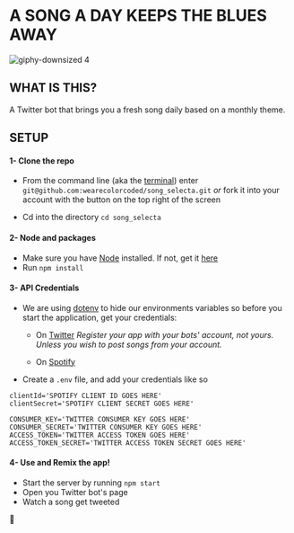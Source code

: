 # A SONG A DAY KEEPS THE BLUES AWAY

![giphy-downsized 4](https://user-images.githubusercontent.com/6969180/29043939-2719bb50-7b8b-11e7-9986-91ae8f440ca6.gif)

## WHAT IS THIS?
A Twitter bot that brings you a fresh song daily based on a monthly theme.

## SETUP

#### 1- Clone the repo

- From the command line (aka the [terminal](https://medium.com/wearecolorcoded/these-are-a-few-of-my-favorite-terminal-shortcuts-8da1eaf12612)) enter `git@github.com:wearecolorcoded/song_selecta.git` _or_ fork it into your account with the button on the top right of the screen

- Cd into the directory `cd song_selecta`

#### 2- Node and packages

- Make sure you have [Node](https://nodejs.org/en/download/) installed. If not, get it [here](https://nodejs.org/en/download/)
- Run `npm install`

#### 3- API Credentials

- We are using [dotenv](https://github.com/motdotla/dotenv) to hide our environments variables so before you start the application, get your credentials:
    - On [Twitter](https://apps.twitter.com) _Register your app with your bots' account, not yours. Unless you wish to post songs from your account._

    - On [Spotify](https://developer.spotify.com/my-applications/#!/applications)
    
- Create a `.env` file, and add your credentials like so

```
clientId='SPOTIFY CLIENT ID GOES HERE'
clientSecret='SPOTIFY CLIENT SECRET GOES HERE'

CONSUMER_KEY='TWITTER CONSUMER KEY GOES HERE'
CONSUMER_SECRET='TWITTER CONSUMER KEY GOES HERE'
ACCESS_TOKEN='TWITTER ACCESS TOKEN GOES HERE'
ACCESS_TOKEN_SECRET='TWITTER ACCESS TOKEN SECRET GOES HERE'
```

#### 4- Use and Remix the app!

- Start the server by running `npm start`
- Open you Twitter bot's page
- Watch a song get tweeted

:rainbow:

